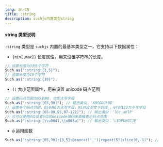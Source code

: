```yaml
---
lang: zh-CN
title: :string
description: suchjs内置类型string
---
```


#### string 类型说明

`:string` 类型是 `suchjs` 内置的最基本类型之一，它支持以下数据属性：

- `{min[,max]}` 长度属性，用来设置字符串的长度。

```javascript
// 设置长度为3到5个字符
Such.as(":string:{3,5}");
// 设置长度为10个字符
Such.as(":string:{10}");
```

- `[]` 大小范围属性，用来设置 unicode 码点范围

```javascript
// 设置码点范围为65到90，也即大写字母
Such.as(":string:[65,90]"); // 输出类似：'XMSGDULDD'
// 设置多个码点范围，65到90为大写字母，95对应英文下划线_，97到122为小写字母
Such.as(":string:[65-90,95,97-122]"); // 输出类似：'lDc_aKlP'
// 也可以使用4位或者6位的unicode编码来直接表示码点范围
Such.as(":string:[\\u0041,\\u005a]"); // 输出类似：'LIDPDKGCJE'
```

- `@` 运用函数

```javascript
Such.as(":string:[65,90]:{3,5}:@concat('_')|repeat(5)|slice(0,-1)"); // 输出类似 `TSQ_TSQ_TSQ`
```
